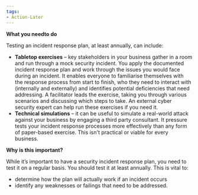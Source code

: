 ```yaml
---
tags:
- Action-Later 
---
```


**What you needto do**

Testing an incident response plan, at least annually, can include:

- **Tabletop exercises** – key stakeholders in your business gather in a room and run through a mock security incident. You apply the documented incident response plan and work through the issues you would face during an incident. It enables everyone to familiarise themselves with the response process from start to finish, who they need to interact with (internally and externally) and identifies potential deficiencies that need addressing. A facilitator leads the exercise, taking you through various scenarios and discussing which steps to take. An external cyber security expert can help run these exercises if you need it.
- **Technical simulations** – it can be useful to simulate a real-world attack against your business by engaging a third party consultant. It pressure tests your incident response processes more effectively than any form of paper-based exercise. This isn't practical or viable for every business.

**Why is this important?**

While it’s important to have a security incident response plan, you need to test it on a regular basis. You should test it at least annually. This is vital to:

- determine how the plan will actually work if an incident occurs 
- identify any weaknesses or failings that need to be addressed.